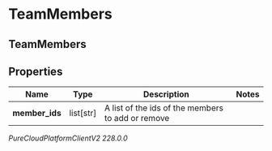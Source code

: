# TeamMembers

## TeamMembers

## Properties

|Name | Type | Description | Notes|
|------------ | ------------- | ------------- | -------------|
| **member_ids** | list[str] | A list of the ids of the members to add or remove | |



_PureCloudPlatformClientV2 228.0.0_
